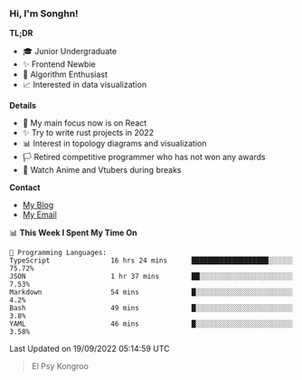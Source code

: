 ### Hi, I'm Songhn!

**TL;DR**

- 🎓 Junior Undergraduate
- ✨ Frontend Newbie
- 🎈 Algorithm Enthusiast
- 📈 Interested in data visualization

**Details**

- 🎯 My main focus now is on React
- ✨ Try to write rust projects in 2022
- 📊 Interest in topology diagrams and visualization
- 🏳️ Retired competitive programmer who has not won any awards
- 🍵 Watch Anime and Vtubers during breaks

**Contact**
- [My Blog](https://blog.songhn.com)
- [My Email](mailto:songhn233@gmail.com)

<!--START_SECTION:waka-->
📊 **This Week I Spent My Time On** 

```text
💬 Programming Languages: 
TypeScript               16 hrs 24 mins      ███████████████████░░░░░░   75.72% 
JSON                     1 hr 37 mins        ██░░░░░░░░░░░░░░░░░░░░░░░   7.53% 
Markdown                 54 mins             █░░░░░░░░░░░░░░░░░░░░░░░░   4.2% 
Bash                     49 mins             █░░░░░░░░░░░░░░░░░░░░░░░░   3.8% 
YAML                     46 mins             █░░░░░░░░░░░░░░░░░░░░░░░░   3.58%

```


 Last Updated on 19/09/2022 05:14:59 UTC
<!--END_SECTION:waka-->

> El Psy Kongroo
